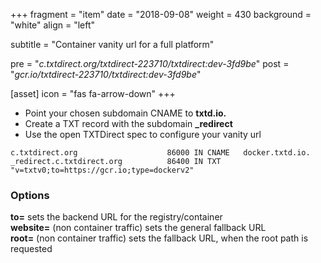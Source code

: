 +++
fragment = "item"
date = "2018-09-08"
weight = 430
background = "white"
align = "left"

subtitle = "Container vanity url for a full platform"

pre = "*c.txtdirect.org/txtdirect-223710/txtdirect:dev-3fd9be*"
post = "*gcr.io/txtdirect-223710/txtdirect:dev-3fd9be*"

[asset]
  icon = "fas fa-arrow-down"
+++

* Point your chosen subdomain CNAME to **txtd.io.**
* Create a TXT record with the subdomain **_redirect**
* Use the open TXTDirect spec to configure your vanity url

```text
c.txtdirect.org                    86000 IN CNAME   docker.txtd.io.
_redirect.c.txtdirect.org          86400 IN TXT     "v=txtv0;to=https://gcr.io;type=dockerv2"
```

### Options
**to=** sets the backend URL for the registry/container  
**website=** (non container traffic) sets the general fallback URL  
**root=** (non container traffic) sets the fallback URL, when the root path is requested
